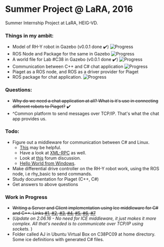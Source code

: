 # Summer Project @ LaRA, 2016
Summer Internship Project at LaRA, HEIG-VD.

### Things in my ambit:
- Model of RH-Y robot in Gazebo (v0.0.1 done :heavy_check_mark:) ![Progress](http://progressed.io/bar/33?title=progress)
- ROS Node and Package for the same in Gazebo ![Progress](http://progressed.io/bar/10?title=started)
- A world file for Lab #C38 in Gazebo (v0.0.1 done :heavy_check_mark:) ![Progress](http://progressed.io/bar/33?title=progress)
- Communication between C++ and C# chat application ![Progress](http://progressed.io/bar/70?title=progress)
- Piaget as a ROS node, and ROS as a driver provider for Piaget
- ROS package for chat application. ![Progress](http://progressed.io/bar/80?title=finishing)

### Questions:
- ~~Why do we need a chat application at all? What is it's use in connecting different robots to Piaget?~~ :heavy_check_mark:
 - ^Common platform to send messages over TCP/IP. That's what the chat app provides us.

### Todo:
- Figure out a middleware for communication between C# and Linux.
  * [This](https://zeroc.com/distributions/ice) may be helpful.
  * Have a look at [XML-RPC](http://xmlrpc.scripting.com/) as well.
  * Look at [this](http://ros-users.122217.n3.nabble.com/communicating-with-windows-td895215.html) forum discussion.
  * [Hello World from Windows](http://wiki.ros.org/rosserial_windows/Tutorials/Hello%20World).
- Make differential drive controller on the RH-Y robot work, using the ROS node, i.e rhy_basic to send commands.
- Study documentation for Piaget (C++, C#)
- Get answers to above questions

### Work in Progress
- ~~Writing a Server and Client implementation using Ice middleware for C# and C++. Links [#1](https://doc.zeroc.com/display/Ice36/Writing+an+Ice+Application+with+C-Sharp), [#2](https://doc.zeroc.com/display/Ice36/Writing+a+Slice+Definition), [#3](https://doc.zeroc.com/display/Ice36/The+Slice+Language), [#4](https://doc.zeroc.com/pages/viewpage.action?pageId=14030991), [#5](https://doc.zeroc.com/display/Ice36/Server-Side+Slice-to-C-Sharp+Mapping), [#6](https://doc.zeroc.com/display/Ice36/Client-Side+Slice-to-C-Sharp+Mapping), [#7](https://doc.zeroc.com/display/Ice36/Hello+World+Application)~~
- (*Update on 2.06.16 - No need for ICE middleware, it just makes it more complex. All that's needed is to communicate over TCP/IP using sockets.* )
- Folder called AJ in Ubuntu Virtual Box on C38PC09 at home directory. Some ice definitions with generated C# files.
